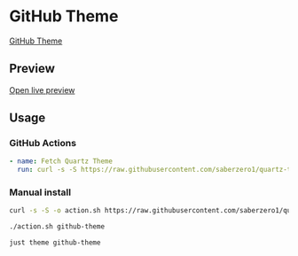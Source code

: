 # GitHub Theme

[GitHub Theme](https://github.com/krios2146)

## Preview

[Open live preview](https://quartz-themes.github.io/github-theme/)

## Usage

### GitHub Actions

```yaml
- name: Fetch Quartz Theme
  run: curl -s -S https://raw.githubusercontent.com/saberzero1/quartz-themes/master/action.sh | bash -s -- github-theme
```

### Manual install

```bash
curl -s -S -o action.sh https://raw.githubusercontent.com/saberzero1/quartz-themes/master/action.sh

./action.sh github-theme
```

```bash
just theme github-theme
```
